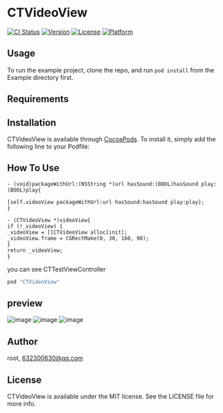 # CTVideoView

[![CI Status](http://img.shields.io/travis/root/CTVideoView.svg?style=flat)](https://travis-ci.org/root/CTVideoView)
[![Version](https://img.shields.io/cocoapods/v/CTVideoView.svg?style=flat)](http://cocoapods.org/pods/CTVideoView)
[![License](https://img.shields.io/cocoapods/l/CTVideoView.svg?style=flat)](http://cocoapods.org/pods/CTVideoView)
[![Platform](https://img.shields.io/cocoapods/p/CTVideoView.svg?style=flat)](http://cocoapods.org/pods/CTVideoView)

## Usage

To run the example project, clone the repo, and run `pod install` from the Example directory first.

## Requirements

## Installation

CTVideoView is available through [CocoaPods](http://cocoapods.org). To install
it, simply add the following line to your Podfile:

## How To Use

```
- (void)packageWithUrl:(NSString *)url hasSound:(BOOL)hasSound play:(BOOL)play{

[self.videoView packageWithUrl:url hasSound:hasSound play:play];
}

- (CTVideoView *)videoView{
if (!_videoView) {
_videoView = [[CTVideoView alloc]init];
_videoView.frame = CGRectMake(0, 30, 160, 90);
}
return _videoView;
}
```

you can see CTTestViewController


```ruby
pod "CTVideoView"
```

## preview

![image](http://7xpas5.com1.z0.glb.clouddn.com/ctvideoview_screen_1.png?imageView/1/w/187/h/333)
![image](http://7xpas5.com1.z0.glb.clouddn.com/ctvideoview_screen_2.png?imageView/1/w/187/h/333)
![image](http://7xpas5.com1.z0.glb.clouddn.com/ctvideoview_screen_3.png?imageView/1/w/187/h/333)

## Author

root, 632300630@qq.com

## License

CTVideoView is available under the MIT license. See the LICENSE file for more info.
